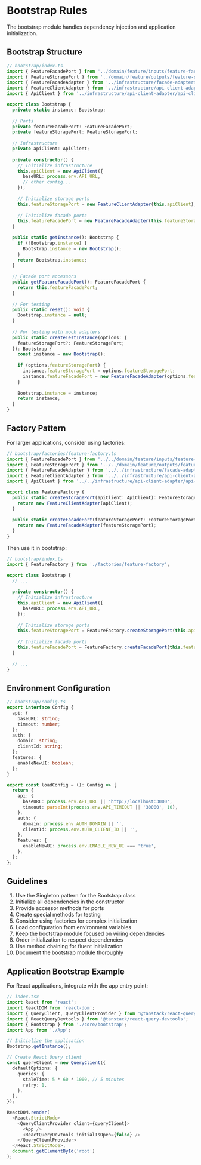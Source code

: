 # Bootstrap Rules

The bootstrap module handles dependency injection and application initialization.

## Bootstrap Structure

```typescript
// bootstrap/index.ts
import { FeatureFacadePort } from '../domain/feature/inputs/feature-facade-port';
import { FeatureStoragePort } from '../domain/feature/outputs/feature-storage-port';
import { FeatureFacadeAdapter } from '../infrastructure/facade-adapters/feature-facade-adapter';
import { FeatureClientAdapter } from '../infrastructure/api-client-adapter/adapters/feature-client-adapter';
import { ApiClient } from '../infrastructure/api-client-adapter/api-client';

export class Bootstrap {
  private static instance: Bootstrap;
  
  // Ports
  private featureFacadePort: FeatureFacadePort;
  private featureStoragePort: FeatureStoragePort;
  
  // Infrastructure
  private apiClient: ApiClient;
  
  private constructor() {
    // Initialize infrastructure
    this.apiClient = new ApiClient({
      baseURL: process.env.API_URL,
      // other config...
    });
    
    // Initialize storage ports
    this.featureStoragePort = new FeatureClientAdapter(this.apiClient);
    
    // Initialize facade ports
    this.featureFacadePort = new FeatureFacadeAdapter(this.featureStoragePort);
  }
  
  public static getInstance(): Bootstrap {
    if (!Bootstrap.instance) {
      Bootstrap.instance = new Bootstrap();
    }
    return Bootstrap.instance;
  }
  
  // Facade port accessors
  public getFeatureFacadePort(): FeatureFacadePort {
    return this.featureFacadePort;
  }
  
  // For testing
  public static reset(): void {
    Bootstrap.instance = null;
  }
  
  // For testing with mock adapters
  public static createTestInstance(options: {
    featureStoragePort?: FeatureStoragePort;
  }): Bootstrap {
    const instance = new Bootstrap();
    
    if (options.featureStoragePort) {
      instance.featureStoragePort = options.featureStoragePort;
      instance.featureFacadePort = new FeatureFacadeAdapter(options.featureStoragePort);
    }
    
    Bootstrap.instance = instance;
    return instance;
  }
}
```

## Factory Pattern

For larger applications, consider using factories:

```typescript
// bootstrap/factories/feature-factory.ts
import { FeatureFacadePort } from '../../domain/feature/inputs/feature-facade-port';
import { FeatureStoragePort } from '../../domain/feature/outputs/feature-storage-port';
import { FeatureFacadeAdapter } from '../../infrastructure/facade-adapters/feature-facade-adapter';
import { FeatureClientAdapter } from '../../infrastructure/api-client-adapter/adapters/feature-client-adapter';
import { ApiClient } from '../../infrastructure/api-client-adapter/api-client';

export class FeatureFactory {
  public static createStoragePort(apiClient: ApiClient): FeatureStoragePort {
    return new FeatureClientAdapter(apiClient);
  }
  
  public static createFacadePort(featureStoragePort: FeatureStoragePort): FeatureFacadePort {
    return new FeatureFacadeAdapter(featureStoragePort);
  }
}
```

Then use it in bootstrap:

```typescript
// bootstrap/index.ts
import { FeatureFactory } from './factories/feature-factory';

export class Bootstrap {
  // ...
  
  private constructor() {
    // Initialize infrastructure
    this.apiClient = new ApiClient({
      baseURL: process.env.API_URL,
    });
    
    // Initialize storage ports
    this.featureStoragePort = FeatureFactory.createStoragePort(this.apiClient);
    
    // Initialize facade ports
    this.featureFacadePort = FeatureFactory.createFacadePort(this.featureStoragePort);
  }
  
  // ...
}
```

## Environment Configuration

```typescript
// bootstrap/config.ts
export interface Config {
  api: {
    baseURL: string;
    timeout: number;
  };
  auth: {
    domain: string;
    clientId: string;
  };
  features: {
    enableNewUI: boolean;
  };
}

export const loadConfig = (): Config => {
  return {
    api: {
      baseURL: process.env.API_URL || 'http://localhost:3000',
      timeout: parseInt(process.env.API_TIMEOUT || '30000', 10),
    },
    auth: {
      domain: process.env.AUTH_DOMAIN || '',
      clientId: process.env.AUTH_CLIENT_ID || '',
    },
    features: {
      enableNewUI: process.env.ENABLE_NEW_UI === 'true',
    },
  };
};
```

## Guidelines

1. Use the Singleton pattern for the Bootstrap class
2. Initialize all dependencies in the constructor
3. Provide accessor methods for ports
4. Create special methods for testing
5. Consider using factories for complex initialization
6. Load configuration from environment variables
7. Keep the bootstrap module focused on wiring dependencies
8. Order initialization to respect dependencies
9. Use method chaining for fluent initialization
10. Document the bootstrap module thoroughly

## Application Bootstrap Example

For React applications, integrate with the app entry point:

```typescript
// index.tsx
import React from 'react';
import ReactDOM from 'react-dom';
import { QueryClient, QueryClientProvider } from '@tanstack/react-query';
import { ReactQueryDevtools } from '@tanstack/react-query-devtools';
import { Bootstrap } from './core/bootstrap';
import App from './App';

// Initialize the application
Bootstrap.getInstance();

// Create React Query client
const queryClient = new QueryClient({
  defaultOptions: {
    queries: {
      staleTime: 5 * 60 * 1000, // 5 minutes
      retry: 1,
    },
  },
});

ReactDOM.render(
  <React.StrictMode>
    <QueryClientProvider client={queryClient}>
      <App />
      <ReactQueryDevtools initialIsOpen={false} />
    </QueryClientProvider>
  </React.StrictMode>,
  document.getElementById('root')
);
```